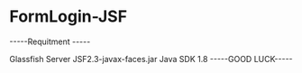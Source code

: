 # FormLogin-JSF 

-----Requitment -----

Glassfish Server
JSF2.3-javax-faces.jar
Java SDK 1.8
-----GOOD LUCK-----
